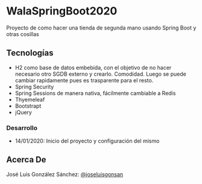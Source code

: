 # WalaSpringBoot2020
Proyecto de como hacer una tienda de segunda mano usando Spring Boot y otras cosillas

## Tecnologías
* H2 como base de datos embebida, con el objetivo de no hacer necesario otro SGDB externo y crearlo. Comodidad. Luego se puede cambiar rapidamente pues es trasparente para el resto.
* Spring Security
* Spring Sessions de manera nativa, fácilmente cambiable a Redis
* Thyemeleaf
* Bootstrapt
* jQuery

### Desarrollo
* 14/01/2020: Inicio del proyecto y configuración del mismo


## Acerca De
José Luis González Sánchez: [@joseluisgonsan](https://twitter.com/joseluisgonsan)
